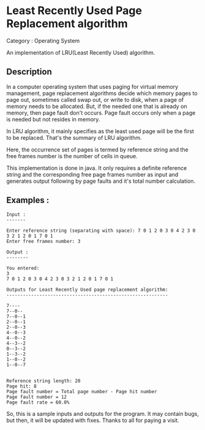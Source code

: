 Least Recently Used Page Replacement algorithm
===============================================

Category : Operating System

An implementation of LRU(Least Recently Used) algorithm.

Description
------------

In a computer operating system that uses paging for virtual memory management, page replacement algorithms decide which memory pages to page out, sometimes called swap out, or write to disk, when a page of memory needs to be allocated. But, if the needed one that is already on memory, then page fault don't occurs.
Page fault occurs only when a page is needed but not resides in memory.

In LRU algorithm, it mainly specifies as the least used page will be the first to be replaced. That's the summary of LRU algorithm.

Here, the occurrence set of pages is termed by reference string and the free frames number is the number of cells in queue.

This implementation is done in java. It only requires a definite reference string and the corresponding free page frames number as input and generates output following by page faults and it's total number calculation.

Examples :
----------


    Input :
    -------
    
    Enter reference string (separating with space): 7 0 1 2 0 3 0 4 2 3 0 3 2 1 2 0 1 7 0 1
    Enter free frames number: 3
    
    Output :
    --------
    
    You entered:
    3
    7 0 1 2 0 3 0 4 2 3 0 3 2 1 2 0 1 7 0 1

    Outputs for Least Recently Used page replacement algorithm:
    -----------------------------------------------------------

    7----
    7--0--
    7--0--1
    2--0--1
    2--0--3
    4--0--3
    4--0--2
    4--3--2
    0--3--2
    1--3--2
    1--0--2
    1--0--7


    Reference string length: 20
    Page hit: 8
    Page fault number = Total page number - Page hit number
    Page fault number = 12
    Page fault rate = 60.0%
    
    
So, this is a sample inputs and outputs for the program. It may contain bugs, but then, it will be updated with fixes.
Thanks to all for paying a visit.
